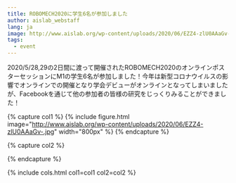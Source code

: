 ```yaml
---
title: ROBOMECH2020に学生6名が参加しました
author: aislab_webstaff
lang: ja
image: http://www.aislab.org/wp-content/uploads/2020/06/EZZ4-zlU0AAaGv-.jpg
tags:
  - event
---
```


2020/5/28,29の2日間に渡って開催されたROBOMECH2020のオンラインポスターセッションにM1の学生6名が参加しました！今年は新型コロナウイルスの影響でオンラインでの開催となり学会デビューがオンラインとなってしまいましたが、Facebookを通じて他の参加者の皆様の研究をじっくりみることができました！

{% capture col1 %}
{%
  include figure.html
  image="http://www.aislab.org/wp-content/uploads/2020/06/EZZ4-zlU0AAaGv-.jpg"
  width="800px"
%}
{% endcapture %}

{% capture col2 %}

{% endcapture %}

{% include cols.html col1=col1 col2=col2 %}